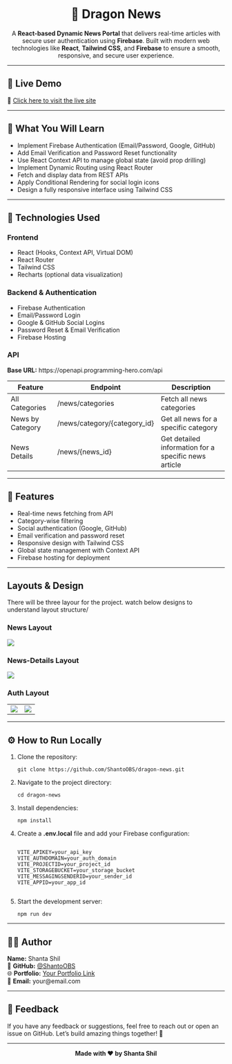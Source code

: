 <h1 align="center">🐉 Dragon News</h1>

<p align="center">
  A <b>React-based Dynamic News Portal</b> that delivers real-time articles with secure user authentication using <b>Firebase</b>.  
  Built with modern web technologies like <b>React</b>, <b>Tailwind CSS</b>, and <b>Firebase</b> to ensure a smooth, responsive, and secure user experience.  
</p>

<hr/>

<h2>🚀 Live Demo</h2>
<p>🔗 <a href="https://dragon-news-d3969.web.app/" target="_blank" >Click here to visit the live site</a></p>

<hr/>

<h2>🧠 What You Will Learn</h2>
<ul>
  <li>Implement Firebase Authentication (Email/Password, Google, GitHub)</li>
  <li>Add Email Verification and Password Reset functionality</li>
  <li>Use React Context API to manage global state (avoid prop drilling)</li>
  <li>Implement Dynamic Routing using React Router</li>
  <li>Fetch and display data from REST APIs</li>
  <li>Apply Conditional Rendering for social login icons</li>
  <li>Design a fully responsive interface using Tailwind CSS</li>
</ul>

<hr/>

<h2>🧩 Technologies Used</h2>

<h3>Frontend</h3>
<ul>
  <li>React (Hooks, Context API, Virtual DOM)</li>
  <li>React Router</li>
  <li>Tailwind CSS</li>
  <li>Recharts (optional data visualization)</li>
</ul>

<h3>Backend & Authentication</h3>
<ul>
  <li>Firebase Authentication</li>
  <li>Email/Password Login</li>
  <li>Google & GitHub Social Logins</li>
  <li>Password Reset & Email Verification</li>
  <li>Firebase Hosting</li>
</ul>

<h3>API</h3>
<p><b>Base URL:</b> https://openapi.programming-hero.com/api</p>

<table>
  <thead>
    <tr>
      <th>Feature</th>
      <th>Endpoint</th>
      <th>Description</th>
    </tr>
  </thead>
  <tbody>
    <tr>
      <td>All Categories</td>
      <td>/news/categories</td>
      <td>Fetch all news categories</td>
    </tr>
    <tr>
      <td>News by Category</td>
      <td>/news/category/{category_id}</td>
      <td>Get all news for a specific category</td>
    </tr>
    <tr>
      <td>News Details</td>
      <td>/news/{news_id}</td>
      <td>Get detailed information for a specific news article</td>
    </tr>
  </tbody>
</table>

<hr/>

<h2>📸 Features</h2>
<ul>
  <li>Real-time news fetching from API</li>
  <li>Category-wise filtering</li>
  <li>Social authentication (Google, GitHub)</li>
  <li>Email verification and password reset</li>
  <li>Responsive design with Tailwind CSS</li>
  <li>Global state management with Context API</li>
  <li>Firebase hosting for deployment</li>
</ul>

<hr/>

## Layouts & Design

There will be three layour for the project. watch below designs to understand layout structure/

### News Layout

 <img src="https://i.ibb.co.com/sJFwsTBZ/home-layout.png"/>

### News-Details Layout

 <img src="https://i.ibb.co.com/4ZJ3wBfq/news-details-layout.png"/>

### Auth Layout

<table>
 <tr>
   <td> <img  src="https://i.ibb.co.com/BVtvwgbN/auth-layout-login.png"/></td>
   <td> <img src="https://i.ibb.co.com/27Rmt7C5/auth-layout-register.png"/></td>
 </tr> 
</table>
<hr/>

<h2>⚙️ How to Run Locally</h2>

<ol>
  <li>Clone the repository:
    <pre><code>git clone https://github.com/ShantoOBS/dragon-news.git</code></pre>
  </li>
  <li>Navigate to the project directory:
    <pre><code>cd dragon-news</code></pre>
  </li>
  <li>Install dependencies:
    <pre><code>npm install</code></pre>
  </li>
  <li>Create a <b>.env.local</b> file and add your Firebase configuration:
    <pre><code>
VITE_APIKEY=your_api_key
VITE_AUTHDOMAIN=your_auth_domain
VITE_PROJECTID=your_project_id
VITE_STORAGEBUCKET=your_storage_bucket
VITE_MESSAGINGSENDERID=your_sender_id
VITE_APPID=your_app_id
    </code></pre>
  </li>
  <li>Start the development server:
    <pre><code>npm run dev</code></pre>
  </li>
</ol>

<hr/>

<h2>👨‍💻 Author</h2>
<p>
  <b>Name:</b> Shanta Shil <br/>
  💼 <b>GitHub:</b> <a href="https://github.com/ShantoOBS" target="_blank">@ShantoOBS</a> <br/>
  🌐 <b>Portfolio:</b> <a href="#">Your Portfolio Link</a> <br/>
  📧 <b>Email:</b> your@email.com
</p>

<hr/>

<h2>💬 Feedback</h2>
<p>
  If you have any feedback or suggestions, feel free to reach out or open an issue on GitHub.  
  Let’s build amazing things together! 🚀
</p>

<hr/>

<p align="center">
  <b>Made with ❤️ by Shanta Shil</b>
</p>


